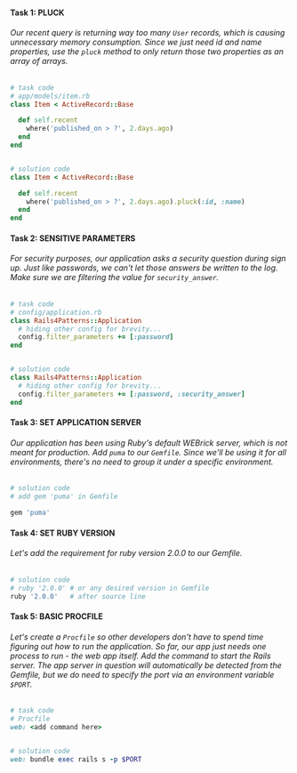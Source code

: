 #### Task 1: PLUCK
###### Our recent query is returning way too many `User` records, which is causing unnecessary memory consumption. Since we just need id and name properties, use the `pluck` method to only return those two properties as an array of arrays.

```ruby
# task code
# app/models/item.rb
class Item < ActiveRecord::Base

  def self.recent
    where('published_on > ?', 2.days.ago)
  end
end


# solution code
class Item < ActiveRecord::Base

  def self.recent
    where('published_on > ?', 2.days.ago).pluck(:id, :name)
  end
end
```

#### Task 2: SENSITIVE PARAMETERS
###### For security purposes, our application asks a security question during sign up. Just like passwords, we can't let those answers be written to the log. Make sure we are filtering the value for `security_answer`.

```ruby
# task code
# config/application.rb
class Rails4Patterns::Application
  # hiding other config for brevity...
  config.filter_parameters += [:password]
end


# solution code
class Rails4Patterns::Application
  # hiding other config for brevity...
  config.filter_parameters += [:password, :security_answer]
end
```

#### Task 3: SET APPLICATION SERVER
###### Our application has been using Ruby's default WEBrick server, which is not meant for production. Add `puma` to our `Gemfile`. Since we'll be using it for all environments, there's no need to group it under a specific environment.

```ruby
# solution code
# add gem 'puma' in Gemfile

gem 'puma'
```

#### Task 4: SET RUBY VERSION
###### Let's add the requirement for ruby version 2.0.0 to our Gemfile.

```ruby
# solution code
# ruby '2.0.0' # or any desired version in Gemfile
ruby '2.0.0'   # after source line
```

#### Task 5: BASIC PROCFILE
###### Let's create a `Procfile` so other developers don't have to spend time figuring out how to run the application. So far, our app just needs one process to run - the web app itself. Add the command to start the Rails server. The app server in question will automatically be detected from the Gemfile, but we do need to specify the port via an environment variable `$PORT`.

```ruby
# task code
# Procfile
web: <add command here>


# solution code
web: bundle exec rails s -p $PORT
```
